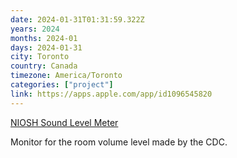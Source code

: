 ```yaml
---
date: 2024-01-31T01:31:59.322Z
years: 2024
months: 2024-01
days: 2024-01-31
city: Toronto
country: Canada
timezone: America/Toronto
categories: ["project"]
link: https://apps.apple.com/app/id1096545820
---
```

[NIOSH Sound Level Meter](https://apps.apple.com/app/id1096545820)

Monitor for the room volume level made by the CDC.
